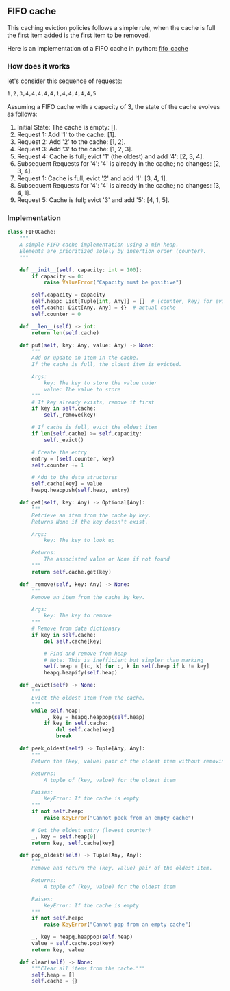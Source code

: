## FIFO cache

This caching eviction policies follows a simple rule, when the cache is full the first item added is the first item to be removed.

Here is an implementation of a FIFO cache in python: [fifo_cache](code/fifo_cache.py)

### How does it works

let's consider this sequence of requests:

```sh
1,2,3,4,4,4,4,4,1,4,4,4,4,4,5
```

Assuming a FIFO cache with a capacity of 3, the state of the cache evolves as follows:

1.  Initial State: The cache is empty: [].
2.  Request 1: Add '1' to the cache: [1].
3.  Request 2: Add '2' to the cache: [1, 2].
4.  Request 3: Add '3' to the cache: [1, 2, 3].
5.  Request 4: Cache is full; evict '1' (the oldest) and add '4': [2, 3, 4].
6.  Subsequent Requests for '4': '4' is already in the cache; no changes: [2, 3, 4].
7.  Request 1: Cache is full; evict '2' and add '1': [3, 4, 1].
8.  Subsequent Requests for '4': '4' is already in the cache; no changes: [3, 4, 1].
9.  Request 5: Cache is full; evict '3' and add '5': [4, 1, 5].

### Implementation

```python
class FIFOCache:
    """
    A simple FIFO cache implementation using a min heap.
    Elements are prioritized solely by insertion order (counter).
    """

    def __init__(self, capacity: int = 100):
        if capacity <= 0:
            raise ValueError("Capacity must be positive")

        self.capacity = capacity
        self.heap: List[Tuple[int, Any]] = []  # (counter, key) for eviction
        self.cache: Dict[Any, Any] = {}  # actual cache
        self.counter = 0

    def __len__(self) -> int:
        return len(self.cache)

    def put(self, key: Any, value: Any) -> None:
        """
        Add or update an item in the cache.
        If the cache is full, the oldest item is evicted.

        Args:
            key: The key to store the value under
            value: The value to store
        """
        # If key already exists, remove it first
        if key in self.cache:
            self._remove(key)

        # If cache is full, evict the oldest item
        if len(self.cache) >= self.capacity:
            self._evict()

        # Create the entry
        entry = (self.counter, key)
        self.counter += 1

        # Add to the data structures
        self.cache[key] = value
        heapq.heappush(self.heap, entry)

    def get(self, key: Any) -> Optional[Any]:
        """
        Retrieve an item from the cache by key.
        Returns None if the key doesn't exist.

        Args:
            key: The key to look up

        Returns:
            The associated value or None if not found
        """
        return self.cache.get(key)

    def _remove(self, key: Any) -> None:
        """
        Remove an item from the cache by key.

        Args:
            key: The key to remove
        """
        # Remove from data dictionary
        if key in self.cache:
            del self.cache[key]

            # Find and remove from heap
            # Note: This is inefficient but simpler than marking
            self.heap = [(c, k) for c, k in self.heap if k != key]
            heapq.heapify(self.heap)

    def _evict(self) -> None:
        """
        Evict the oldest item from the cache.
        """
        while self.heap:
            _, key = heapq.heappop(self.heap)
            if key in self.cache:
                del self.cache[key]
                break

    def peek_oldest(self) -> Tuple[Any, Any]:
        """
        Return the (key, value) pair of the oldest item without removing it.

        Returns:
            A tuple of (key, value) for the oldest item

        Raises:
            KeyError: If the cache is empty
        """
        if not self.heap:
            raise KeyError("Cannot peek from an empty cache")

        # Get the oldest entry (lowest counter)
        _, key = self.heap[0]
        return key, self.cache[key]

    def pop_oldest(self) -> Tuple[Any, Any]:
        """
        Remove and return the (key, value) pair of the oldest item.

        Returns:
            A tuple of (key, value) for the oldest item

        Raises:
            KeyError: If the cache is empty
        """
        if not self.heap:
            raise KeyError("Cannot pop from an empty cache")

        _, key = heapq.heappop(self.heap)
        value = self.cache.pop(key)
        return key, value

    def clear(self) -> None:
        """Clear all items from the cache."""
        self.heap = []
        self.cache = {}
```
